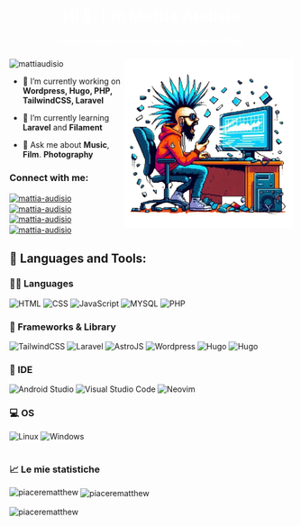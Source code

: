 <h1 align="center" style="color: #ffffff;">Hi 👋, I'm Mattia Audisio</h1>
<h5 align="center" style="color: #ffffff;">Digital Craftsman (Web developer, Video editor)</h5>
<img align="right" alt="Coding" width="300" src="icon.png">


<p align="left"> <img src="https://komarev.com/ghpvc/?username=mattiaudisio&label=Profile%20views&color=0e75b6&style=flat" alt="mattiaudisio" /> </p>

- 🔭 I’m currently working on **Wordpress, Hugo, PHP, TailwindCSS, Laravel**

- 🌱 I’m currently learning **Laravel** and **Filament**

- 💬 Ask me about **Music**, **Film**. **Photography**

<h3 align="left">Connect with me:</h3>
<p align="left">
  <a href="https://linkedin.com/in/mattia-audisio" target="blank"><img align="center" src="https://img.shields.io/badge/LinkedIn-0077B5?style=for-the-badge&logo=linkedin&logoColor=white" alt="mattia-audisio" /></a>
  <a href="https://mattiaudisio.github.io/" target="blank"><img align="center" src="https://img.shields.io/badge/website-000000?style=for-the-badge&logo=About.me&logoColor=white" alt="mattia-audisio" /></a>
 <a href="https://livellosegreto.it/@piacerematthew" target="blank"><img align="center" src="https://img.shields.io/badge/Mastodon-6364FF?style=for-the-badge&logo=Mastodon&logoColor=white" alt="mattia-audisio" /></a>
 <a href="https://www.youtube.com/@unAltroNPCsuYouTube" target="blank"><img align="center" src="https://img.shields.io/badge/YouTube-FF0000?style=for-the-badge&logo=youtube&logoColor=white" alt="mattia-audisio" /></a>
</p>


<h2 align="left">🧰 Languages and Tools:</h3>

### 👩‍💻 Languages

<p align="left"> 
 <img alt="HTML" src="https://img.shields.io/badge/HTML5-E34F26?style=for-the-badge&logo=html5&logoColor=white" />
 <img alt="CSS" src="https://img.shields.io/badge/CSS3-1572B6?style=for-the-badge&logo=css3&logoColor=white" />
 <img alt="JavaScript" src="https://img.shields.io/badge/JavaScript-323330?style=for-the-badge&logo=javascript&logoColor=F7DF1E" />
 <img alt="MYSQL" src="https://img.shields.io/badge/MySQL-005C84?style=for-the-badge&logo=mysql&logoColor=white" />
 <img alt="PHP"  src="https://img.shields.io/badge/PHP-777BB4?style=for-the-badge&logo=php&logoColor=white" />
</p>

### 🚀 Frameworks & Library
<p align="left"> 
 <img alt="TailwindCSS" src="https://img.shields.io/badge/Tailwind_CSS-38B2AC?style=for-the-badge&logo=tailwind-css&logoColor=white" />
 <img alt="Laravel" src="https://img.shields.io/badge/Laravel-FF2D20?style=for-the-badge&logo=laravel&logoColor=white" />
 <img alt="AstroJS" src="https://img.shields.io/badge/Astro-0C1222?style=for-the-badge&logo=astro&logoColor=FDFDFE" /> 
 <img alt="Wordpress" src="https://img.shields.io/badge/Wordpress-21759B?style=for-the-badge&logo=wordpress&logoColor=white" />
 <img alt="Hugo" src="https://img.shields.io/badge/Hugo-FF4088?style=for-the-badge&logo=hugo&logoColor=white" />
 <img alt="Hugo" src="https://img.shields.io/badge/Markdown-000000?style=for-the-badge&logo=markdown&logoColor=white" />
</p>

### 🔌 IDE
<p align="left"> 
 <img alt="Android Studio" src="https://img.shields.io/badge/Android_Studio-3DDC84?style=for-the-badge&logo=android-studio&logoColor=white" />
 <img alt="Visual Studio Code" src="https://img.shields.io/badge/Visual_Studio_Code-0078D4?style=for-the-badge&logo=visual%20studio%20code&logoColor=white" />
 <img alt="Neovim" src="https://img.shields.io/badge/NeoVim-%2357A143.svg?&style=for-the-badge&logo=neovim&logoColor=white" />
</p>

### 💻 OS
<p align="left"> 
 <img alt="Linux" src="https://img.shields.io/badge/Linux_Mint-87CF3E?style=for-the-badge&logo=linux-mint&logoColor=white" />
<img alt="Windows" src="https://img.shields.io/badge/Windows-0078D6?style=for-the-badge&logo=windows&logoColor=whit" />
</p>

#
 
### 📈 Le mie statistiche
<p><img align="left" src="https://github-readme-stats.vercel.app/api/top-langs?username=mattiaudisio&show_icons=true&locale=en&layout=compact" alt="piacerematthew" /></p>

<p>&nbsp;<img align="center" src="https://github-readme-stats.vercel.app/api?username=mattiaudisio&show_icons=true&locale=en" alt="piacerematthew" /></p>

<p><img align="center" src="https://github-readme-streak-stats.herokuapp.com/?user=mattiaudisio&" alt="piacerematthew" /></p
